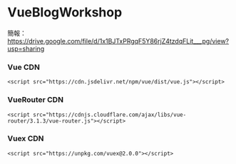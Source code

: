 # VueBlogWorkshop<br>
簡報：https://drive.google.com/file/d/1x1BJTxPRgqF5Y86rjZ4tzdqFLit___pg/view?usp=sharing<br>

### Vue CDN
`<script src="https://cdn.jsdelivr.net/npm/vue/dist/vue.js"></script>`<br>
### VueRouter CDN
`<script src="https://cdnjs.cloudflare.com/ajax/libs/vue-router/3.1.3/vue-router.js"></script>`<br>
### Vuex CDN
`<script src="https://unpkg.com/vuex@2.0.0"></script>`
